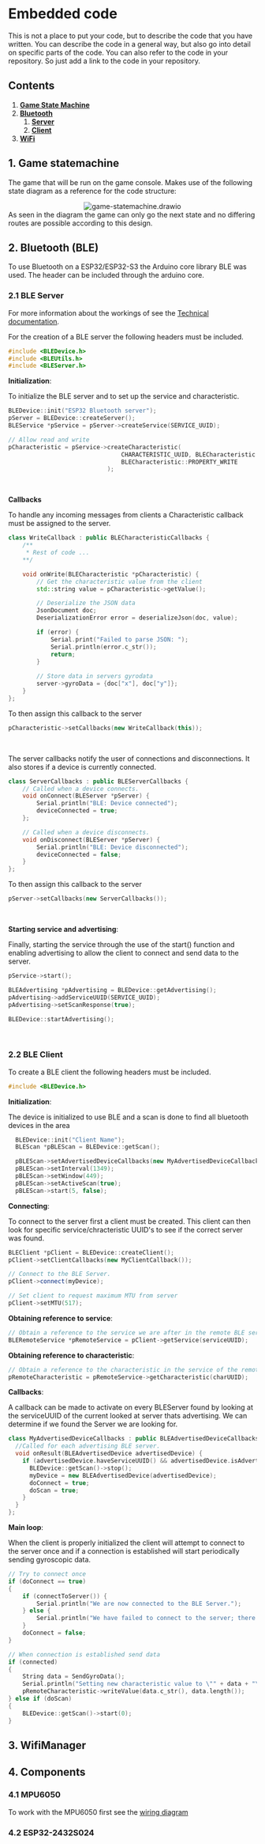 # Embedded code

This is not a place to put your code, but to describe the code that you have written. You can describe the code in a general way, but also go into detail on specific parts of the code. You can also refer to the code in your repository. So just add a link to the code in your repository.

## Contents
1. **[Game State Machine](#1-game-statemachine)**
2. **[Bluetooth](#2-bluetooth)**
   1. **[Server](#21-server)**
   2. **[Client](#22-client)**
3. **[WiFi](#3-wifimanager)**

## 1. Game statemachine
The game that will be run on the game console. Makes use of the following state diagram as a reference for the code structure:
<div align="center">
  <img src="/../assets/images/game-statemachine.drawio.png" alt="game-statemachine.drawio">
</div>
As seen in the diagram the game can only go the next state and no differing routes are possible according to this design.

## 2. Bluetooth (BLE)
To use Bluetooth on a ESP32/ESP32-S3 the Arduino core library BLE was used. The header can be included through the arduino core.

### 2.1 BLE Server
For more information about the workings of see the [Technical documentation](./technical_documentation.md##4-bluetooth-ble).

For the creation of a BLE server the following headers must be included.
```c++
#include <BLEDevice.h>
#include <BLEUtils.h>
#include <BLEServer.h>
```

**Initialization**:

To initialize the BLE server and to set up the service and characteristic.
```c++
BLEDevice::init("ESP32 Bluetooth server");
pServer = BLEDevice::createServer();
BLEService *pService = pServer->createService(SERVICE_UUID);

// Allow read and write
pCharacteristic = pService->createCharacteristic(
                                CHARACTERISTIC_UUID, BLECharacteristic::PROPERTY_READ | 
                                BLECharacteristic::PROPERTY_WRITE
                            );
```
<br>

**Callbacks**

To handle any incoming messages from clients a Characteristic callback must be assigned to the server.
```c++
class WriteCallback : public BLECharacteristicCallbacks {
    /**
     * Rest of code ...
    **/

    void onWrite(BLECharacteristic *pCharacteristic) {
        // Get the characteristic value from the client
        std::string value = pCharacteristic->getValue();

        // Deserialize the JSON data
        JsonDocument doc;
        DeserializationError error = deserializeJson(doc, value);

        if (error) {
            Serial.print("Failed to parse JSON: ");
            Serial.println(error.c_str());
            return;
        }
        
        // Store data in servers gyrodata
        server->gyroData = {doc["x"], doc["y"]};
    }
};  
```
To then assign this callback to the server
```c++
pCharacteristic->setCallbacks(new WriteCallback(this));    
```
<br>

The server callbacks notify the user of connections and disconnections. It also stores if a device is currently connected.
```c++
class ServerCallbacks : public BLEServerCallbacks {
    // Called when a device connects.
    void onConnect(BLEServer *pServer) {
        Serial.println("BLE: Device connected");
        deviceConnected = true;
    };

    // Called when a device disconnects.
    void onDisconnect(BLEServer *pServer) {
        Serial.println("BLE: Device disconnected");
        deviceConnected = false;
    }
};
```
To then assign this callback to the server
```c++
pServer->setCallbacks(new ServerCallbacks());
```
<br>

**Starting service and advertising**:

Finally, starting the service through the use of the start() function and enabling advertising to allow the client to connect and send data to the server.
```c++
pService->start();

BLEAdvertising *pAdvertising = BLEDevice::getAdvertising();
pAdvertising->addServiceUUID(SERVICE_UUID);
pAdvertising->setScanResponse(true);

BLEDevice::startAdvertising();
```
<br>

### 2.2 BLE Client
To create a BLE client the following headers must be included.
```c++
#include <BLEDevice.h>
```
**Initialization**:

The device is initialized to use BLE and a scan is done to find all bluetooth devices in the area
```c++
  BLEDevice::init("Client Name");
  BLEScan *pBLEScan = BLEDevice::getScan();

  pBLEScan->setAdvertisedDeviceCallbacks(new MyAdvertisedDeviceCallbacks());
  pBLEScan->setInterval(1349);
  pBLEScan->setWindow(449);
  pBLEScan->setActiveScan(true);
  pBLEScan->start(5, false);
```

**Connecting**:

To connect to the server first a client must be created. This client can then look for specific service/chracteristic UUID's to see if the correct server was found.
```c++
BLEClient *pClient = BLEDevice::createClient();
pClient->setClientCallbacks(new MyClientCallback());

// Connect to the BLE Server.
pClient->connect(myDevice);

// Set client to request maximum MTU from server
pClient->setMTU(517);  
```

**Obtaining reference to service**:

```c++
// Obtain a reference to the service we are after in the remote BLE server.
BLERemoteService *pRemoteService = pClient->getService(serviceUUID);
```

**Obtaining reference to characteristic**:

```c++
// Obtain a reference to the characteristic in the service of the remote BLE server.
pRemoteCharacteristic = pRemoteService->getCharacteristic(charUUID);
```

**Callbacks**:

A callback can be made to activate on every BLEServer found by looking at the serviceUUID of the current looked at server thats advertising. We can determine if we found the Server we are looking for.
```c++
class MyAdvertisedDeviceCallbacks : public BLEAdvertisedDeviceCallbacks {
  //Called for each advertising BLE server.
  void onResult(BLEAdvertisedDevice advertisedDevice) {
    if (advertisedDevice.haveServiceUUID() && advertisedDevice.isAdvertisingService(serviceUUID)) {
      BLEDevice::getScan()->stop();
      myDevice = new BLEAdvertisedDevice(advertisedDevice);
      doConnect = true;
      doScan = true;
    }
  }
};
```

**Main loop**:

When the client is properly initialized the client will attempt to connect to the server once and if a connection is established will start periodically sending gyroscopic data.
```c++
// Try to connect once
if (doConnect == true) 
{
    if (connectToServer()) {
        Serial.println("We are now connected to the BLE Server.");
    } else {
        Serial.println("We have failed to connect to the server; there is nothing more we will do.");
    }
    doConnect = false;
}

// When connection is established send data
if (connected) 
{
    String data = SendGyroData();
    Serial.println("Setting new characteristic value to \"" + data + "\"");
    pRemoteCharacteristic->writeValue(data.c_str(), data.length());
} else if (doScan) 
{
    BLEDevice::getScan()->start(0);
}
```


## 3. WifiManager


## 4. Components


### 4.1 MPU6050
To work with the MPU6050 first see the [wiring diagram](../technical_documentation/#321-wiring-diagram)

### 4.2 ESP32-2432S024
